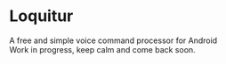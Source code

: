 # Loquitur
A free and simple voice command processor for Android <br>
Work in progress, keep calm and come back soon.


